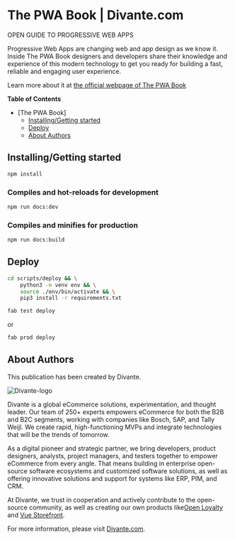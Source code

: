 # The PWA Book | Divante.com

OPEN GUIDE TO PROGRESSIVE WEB APPS

Progressive Web Apps are changing web and app design as we know it. Inside The PWA Book designers and developers share their knowledge and experience of this modern technology to get you ready for building a fast, reliable and engaging user experience. 

Learn more about it at [the official webpage of The PWA Book](https://divante.com/pwabook)

**Table of Contents**
- [The PWA Book]
	- [Installing/Getting started](#installinggetting-started)
	- [Deploy](#deploy)
	- [About Authors](#about-authors)

## Installing/Getting started
```bash 
npm install
```

### Compiles and hot-reloads for development
``` bash
npm run docs:dev
```

### Compiles and minifies for production
```bash
npm run docs:build
```

## Deploy
```bash
cd scripts/deploy && \
    python3 -m venv env && \
    source ./env/bin/activate && \
    pip3 install -r requirements.txt
```

```bash
fab test deploy
```
or
```bash
fab prod deploy
```

## About Authors

This publication has been created by Divante.

![Divante-logo](/pwabook/chapter/assets/logo_Divante.png "Divante")

Divante is a global eCommerce solutions, experimentation, and thought leader. Our team of 
250+ experts empowers eCommerce for both the B2B and B2C segments, working with companies like Bosch, SAP, and Tally Weijl. We create rapid, high-functioning MVPs and integrate technologies that will be the trends of tomorrow. 

As a digital pioneer and strategic partner, we bring developers, product designers, analysts, project managers, and testers together to empower eCommerce from every angle. That means building in enterprise open-source software ecosystems and customized software solutions, as well as offering innovative solutions and support for systems like ERP, PIM, and CRM.

At Divante, we trust in cooperation and actively contribute to the open-source community, as well as creating our own products like[Open Loyalty](http://www.openloyalty.io/ "Open Loyalty") and [Vue Storefront](https://vuestorefront.io "Vue Storefront").

For more information, please visit [Divante.com](https://divante.com/ "Divante.com").
